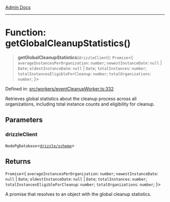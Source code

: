 [Admin Docs](/)

***

# Function: getGlobalCleanupStatistics()

> **getGlobalCleanupStatistics**(`drizzleClient`): `Promise`\<\{ `averageInstancesPerOrganization`: `number`; `newestInstanceDate`: `null` \| `Date`; `oldestInstanceDate`: `null` \| `Date`; `totalInstances`: `number`; `totalInstancesEligibleForCleanup`: `number`; `totalOrganizations`: `number`; \}\>

Defined in: [src/workers/eventCleanupWorker.ts:332](https://github.com/Sourya07/talawa-api/blob/3df16fa5fb47e8947dc575f048aef648ae9ebcf8/src/workers/eventCleanupWorker.ts#L332)

Retrieves global statistics about the cleanup process across all organizations,
including total instance counts and eligibility for cleanup.

## Parameters

### drizzleClient

`NodePgDatabase`\<[`drizzle/schema`](../../../drizzle/schema/README.md)\>

## Returns

`Promise`\<\{ `averageInstancesPerOrganization`: `number`; `newestInstanceDate`: `null` \| `Date`; `oldestInstanceDate`: `null` \| `Date`; `totalInstances`: `number`; `totalInstancesEligibleForCleanup`: `number`; `totalOrganizations`: `number`; \}\>

A promise that resolves to an object with the global cleanup statistics.
